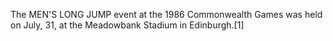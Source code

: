The MEN'S LONG JUMP event at the 1986 Commonwealth Games was held on July, 31, at the Meadowbank Stadium in Edinburgh.[1]
